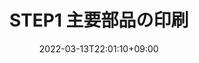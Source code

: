 ---
date: 2022-03-13T22:01:10+09:00
lastmod: 2022-03-13T22:01:10+09:00
title: STEP1 主要部品の印刷
categories:
  - 組み立て
tags:
  - 3Dプリント
toc: true
authors: ["fraxinus"]
---